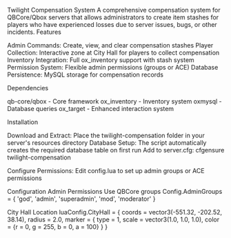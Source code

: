 Twilight Compensation System
A comprehensive compensation system for QBCore/Qbox servers that allows administrators to create item stashes for players who have experienced losses due to server issues, bugs, or other incidents.
Features

Admin Commands: Create, view, and clear compensation stashes
Player Collection: Interactive zone at City Hall for players to collect compensation
Inventory Integration: Full ox_inventory support with stash system
Permission System: Flexible admin permissions (groups or ACE)
Database Persistence: MySQL storage for compensation records

Dependencies

qb-core/qbox - Core framework
ox_inventory - Inventory system
oxmysql - Database queries
ox_target - Enhanced interaction system

Installation

Download and Extract: Place the twilight-compensation folder in your server's resources directory
Database Setup: The script automatically creates the required database table on first run
Add to server.cfg:
cfgensure twilight-compensation

Configure Permissions: Edit config.lua to set up admin groups or ACE permissions

Configuration
Admin Permissions
Use QBCore groups
Config.AdminGroups = {
    'god',
    'admin',
    'superadmin',
    'mod',
    'moderator'
}

City Hall Location
luaConfig.CityHall = {
    coords = vector3(-551.32, -202.52, 38.14),
    radius = 2.0,
    marker = {
        type = 1,
        scale = vector3(1.0, 1.0, 1.0),
        color = {r = 0, g = 255, b = 0, a = 100}
    }
}
